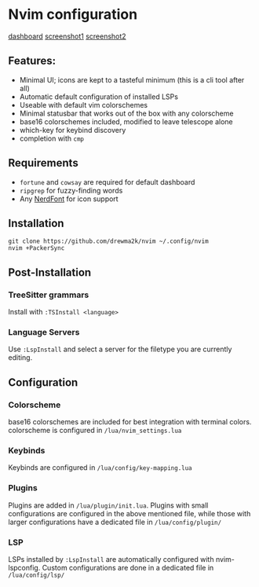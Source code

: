 # Nvim configuration
[dashboard](screenshots/dashboard.png)
[screenshot1](screenshots/screenshot1.png)
[screenshot2](screenshots/screenshot2.png)

## Features:
  - Minimal UI; icons are kept to a tasteful minimum (this is a cli tool after all)
  - Automatic default configuration of installed LSPs
  - Useable with default vim colorschemes
  - Minimal statusbar that works out of the box with any colorscheme
  - base16 colorschemes included, modified to leave telescope alone
  - which-key for keybind discovery
  - completion with `cmp`

## Requirements
- `fortune` and `cowsay` are required for default dashboard
- `ripgrep` for fuzzy-finding words
- Any [NerdFont](https://www.nerdfonts.com) for icon support

## Installation
```
git clone https://github.com/drewma2k/nvim ~/.config/nvim
nvim +PackerSync
```

## Post-Installation

### TreeSitter grammars
Install with `:TSInstall <language>`

### Language Servers
Use `:LspInstall` and select a server for the filetype you are currently editing.

## Configuration

### Colorscheme
base16 colorschemes are included for best integration with terminal colors.
colorscheme is configured in `/lua/nvim_settings.lua`

### Keybinds
Keybinds are configured in `/lua/config/key-mapping.lua`

### Plugins
Plugins are added in `/lua/plugin/init.lua`.
Plugins with small configurations are configured in the above mentioned file, 
while those with larger configurations have a dedicated file in `/lua/config/plugin/`

### LSP
LSPs installed by `:LspInstall` are automatically configured with nvim-lspconfig.
Custom configurations are done in a dedicated file in `/lua/config/lsp/`
